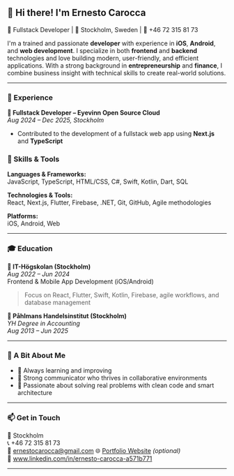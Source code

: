 ## 👋 Hi there! I'm Ernesto Carocca

🎯 Fullstack Developer | 📍 Stockholm, Sweden | 📱 +46 72 315 81 73

I'm a trained and passionate **developer** with experience in **iOS**, **Android**, and **web development**. I specialize in both **frontend** and **backend** technologies and love building modern, user-friendly, and efficient applications. With a strong background in **entrepreneurship** and **finance**, I combine business insight with technical skills to create real-world solutions.

---

### 💼 Experience

**🚀 Fullstack Developer – Eyevinn Open Source Cloud**  
_Aug 2024 – Dec 2025, Stockholm_  
- Contributed to the development of a fullstack web app using **Next.js** and **TypeScript**  

### 🧠 Skills & Tools

**Languages & Frameworks:**  
JavaScript, TypeScript, HTML/CSS, C#, Swift, Kotlin, Dart, SQL

**Technologies & Tools:**  
React, Next.js, Flutter, Firebase, .NET, Git, GitHub, Agile methodologies

**Platforms:**  
iOS, Android, Web

---

### 🎓 Education

**📘 IT-Högskolan (Stockholm)**  
_Aug 2022 – Jun 2024_  
Frontend & Mobile App Development (iOS/Android)  
> Focus on React, Flutter, Swift, Kotlin, Firebase, agile workflows, and database management

**📘 Påhlmans Handelsinstitut (Stockholm)**  
_YH Degree in Accounting_  
_Aug 2013 – Jun 2025_

---

### 🌱 A Bit About Me

- 🔁 Always learning and improving
- 🤝 Strong communicator who thrives in collaborative environments
- 🔧 Passionate about solving real problems with clean code and smart architecture

---

### 📫 Get in Touch

📍 Stockholm  
📞 +46 72 315 81 73  
📧 ernestocarocca@gmail.com
🌐 [Portfolio Website](https://yourwebsite.com) *(optional)*  
💼 www.linkedin.com/in/ernesto-carocca-a571b771

---


